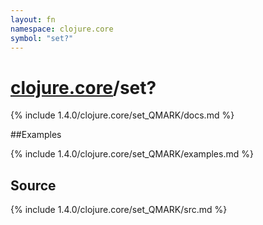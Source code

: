 ```yaml
---
layout: fn
namespace: clojure.core
symbol: "set?"
---
```


# [clojure.core](../)/set?

{% include 1.4.0/clojure.core/set_QMARK/docs.md %}

##Examples

{% include 1.4.0/clojure.core/set_QMARK/examples.md %}
## Source
{% include 1.4.0/clojure.core/set_QMARK/src.md %}


